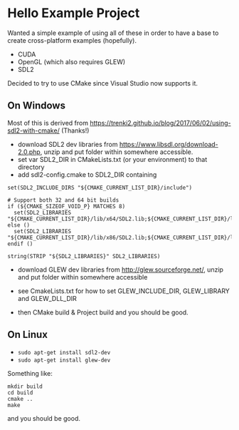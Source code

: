 Hello Example Project
=====================

Wanted a simple example of using all of these in order to have a base to create cross-platform examples (hopefully).
* CUDA
* OpenGL (which also requires GLEW)
* SDL2

Decided to try to use CMake since Visual Studio now supports it.

On Windows
----------

Most of this is derived from https://trenki2.github.io/blog/2017/06/02/using-sdl2-with-cmake/  (Thanks!)

* download SDL2 dev libraries from https://www.libsdl.org/download-2.0.php, unzip and put folder within somewhere accessible.
* set var SDL2_DIR in CMakeLists.txt (or your environment) to that directory
* add sdl2-config.cmake to SDL2_DIR containing
```
set(SDL2_INCLUDE_DIRS "${CMAKE_CURRENT_LIST_DIR}/include")

# Support both 32 and 64 bit builds
if (${CMAKE_SIZEOF_VOID_P} MATCHES 8)
  set(SDL2_LIBRARIES "${CMAKE_CURRENT_LIST_DIR}/lib/x64/SDL2.lib;${CMAKE_CURRENT_LIST_DIR}/lib/x64/SDL2main.lib")
else ()
  set(SDL2_LIBRARIES "${CMAKE_CURRENT_LIST_DIR}/lib/x86/SDL2.lib;${CMAKE_CURRENT_LIST_DIR}/lib/x86/SDL2main.lib")
endif ()

string(STRIP "${SDL2_LIBRARIES}" SDL2_LIBRARIES)
```

* download GLEW dev libraries from http://glew.sourceforge.net/, unzip and put folder within somewhere accessible
* see CmakeLists.txt for how to set GLEW_INCLUDE_DIR, GLEW_LIBRARY and GLEW_DLL_DIR

* then CMake build & Project build and you should be good.

On Linux
--------

* `sudo apt-get install sdl2-dev`
* `sudo apt-get install glew-dev`

Something like:
```
mkdir build
cd build
cmake ..
make
```
and you should be good.